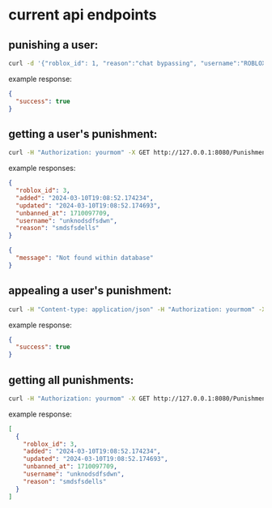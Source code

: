# current api endpoints

## punishing a user:

```bash
curl -d '{"roblox_id": 1, "reason":"chat bypassing", "username":"ROBLOX", "unbanned_at"}' -H "Content-type: application/json" -X POST http://127.0.0.1:8080/Punish
```

example response:

```json
{
  "success": true
}
```

## getting a user's punishment:

```bash
curl -H "Authorization: yourmom" -X GET http://127.0.0.1:8080/Punishment/{userId}
```

example responses:

```json
{
  "roblox_id": 3,
  "added": "2024-03-10T19:08:52.174234",
  "updated": "2024-03-10T19:08:52.174693",
  "unbanned_at": 1710097709,
  "username": "unknodsdfsdwn",
  "reason": "smdsfsdells"
}
```

```json
{
  "message": "Not found within database"
}
```

## appealing a user's punishment:

```bash
curl -H "Content-type: application/json" -H "Authorization: yourmom" -X POST http://127.0.0.1:8080/Appeal/{userId}
```

example response:

```json
{
  "success": true
}
```

## getting all punishments:

```bash
curl -H "Authorization: yourmom" -X GET http://127.0.0.1:8080/Punishments
```

example response:

```json
[
  {
    "roblox_id": 3,
    "added": "2024-03-10T19:08:52.174234",
    "updated": "2024-03-10T19:08:52.174693",
    "unbanned_at": 1710097709,
    "username": "unknodsdfsdwn",
    "reason": "smdsfsdells"
  }
]
```
